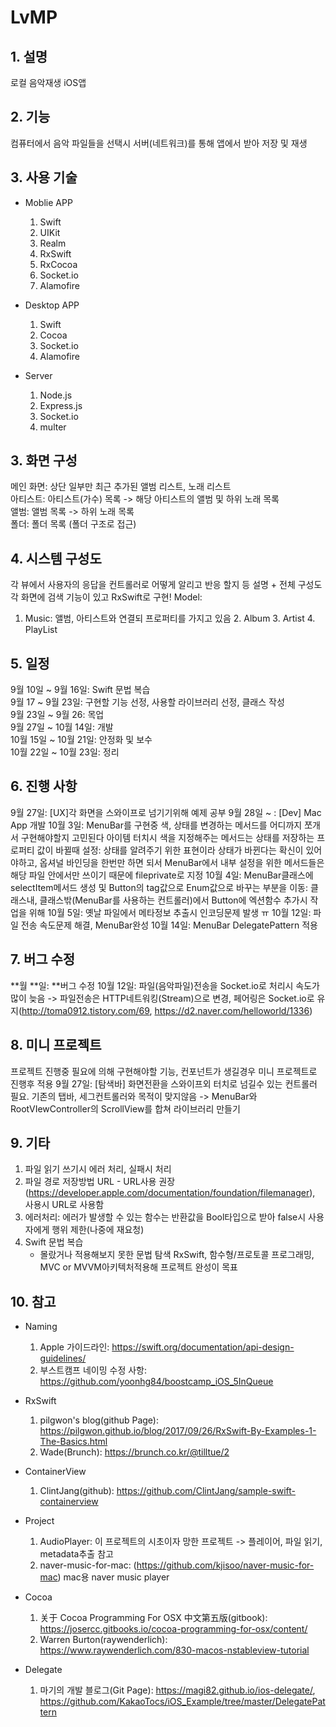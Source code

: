 # LvMP

## 1. 설명
로컬 음악재생 iOS앱

## 2. 기능
컴퓨터에서 음악 파일들을 선택시 서버(네트워크)를 통해 앱에서 받아 저장 및 재생  

## 3. 사용 기술
- Moblie APP
    1. Swift
    2. UIKit
    3. Realm
    4. RxSwift
    5. RxCocoa
    6. Socket.io
    7. Alamofire

- Desktop APP
    1. Swift
    2. Cocoa
    3. Socket.io
    4. Alamofire
    
- Server
    1. Node.js
    2. Express.js
    3. Socket.io
    4. multer


## 3. 화면 구성
메인 화면: 상단 일부만 최근 추가된 앨범 리스트, 노래 리스트  
아티스트: 아티스트(가수) 목록 -> 해당 아티스트의 앨범 및 하위 노래 목록  
앨범: 앨범 목록 -> 하위 노래 목록  
폴더: 폴더 목록 (폴더 구조로 접근)  

## 4. 시스템 구성도
각 뷰에서 사용자의 응답을 컨트롤러로 어떻게 알리고 반응 할지 등 설명 + 전체 구성도
각 화면에 검색 기능이 있고 RxSwift로 구현!
Model:
1. Music: 앨범, 아티스트와 연결되 프로퍼티를 가지고 있음
    2. Album
    3. Artist
    4. PlayList

## 5. 일정
9월 10일 ~ 9월 16일: Swift 문법 복습  
9월 17 ~ 9월 23일: 구현할 기능 선정, 사용할 라이브러리 선정, 클래스 작성  
9월 23일 ~ 9월 26: 목업  
9월 27일 ~ 10월 14일: 개발  
10월 15일 ~ 10월 21일: 안정화 및 보수  
10월 22일 ~ 10월 23일: 정리  

## 6. 진행 사항
9월 27일: [UX]각 화면을 스와이프로 넘기기위해 예제 공부
9월 28일 ~ : [Dev] Mac App 개발 
10월 3일: MenuBar를 구현중
                    색, 상태를 변경하는 메서드를 어디까지 쪼개서 구현해야할지 고민된다
                    아이템 터치시 색을 지정해주는 메서드는 상태를 저장하는 프로퍼티 값이 바뀔때 설정: 상태를 알려주기 위한 표현이라 상태가 바뀐다는 확신이 있어야하고, 옵셔널 바인딩을 한번만 하면 되서
                    MenuBar에서 내부 설정을 위한 메서드들은 해당 파일 안에서만 쓰이기 때문에 fileprivate로 지정
10월 4일: MenuBar클래스에 selectItem메서드 생성 및 Button의 tag값으로 Enum값으로 바꾸는 부분을  이동: 클래스내, 클래스밖(MenuBar를 사용하는 컨트롤러)에서 Button에 엑션함수 추가시 작업을 위해
10월 5일: 옛날 파일에서 메타정보 추출시 인코딩문제 발생 ㅠ
10월 12일: 파일 전송 속도문제 해결, MenuBar완성
10월 14일: MenuBar DelegatePattern 적용

## 7. 버그 수정
**월 **일: **버그 수정
10월 12일: 파일(음악파일)전송을 Socket.io로 처리시 속도가 많이 늦음 -> 파일전송은 HTTP네트워킹(Stream)으로 변경, 페어링은 Socket.io로 유지(http://toma0912.tistory.com/69, https://d2.naver.com/helloworld/1336)

## 8. 미니 프로젝트
프로젝트 진행중 필요에 의해 구현해야할 기능, 컨포넌트가 생길경우 미니 프로젝트로 진행후 적용
9월 27일: [탐색바] 화면전환을 스와이프외 터치로 넘길수 있는 컨트롤러 필요. 기존의 탭바, 세그컨트롤러와 목적이 맞지않음
-> MenuBar와 RootVIewController의 ScrollView를 합쳐 라이브러리 만들기

## 9. 기타
1. 파일 읽기 쓰기시 에러 처리, 실패시 처리
2. 파일 경로 저장방법 URL - URL사용 권장 (https://developer.apple.com/documentation/foundation/filemanager), 사용시 URL로 사용함
3. 에러처리: 에러가 발생할 수 있는 함수는 반환값을 Bool타입으로 받아 false시 사용자에게 행위 제한(나중에 재요청)
1. Swift 문법 복습
    - 몰랐거나 적용해보지 못한 문법 탐색
    RxSwift, 함수형/프로토콜 프로그래밍, MVC or MVVM아키텍처적용해 프로젝트 완성이 목표

## 10. 참고
- Naming
    1. Apple 가이드라인: https://swift.org/documentation/api-design-guidelines/
    2. 부스트캠프 네이밍 수정 사항: https://github.com/yoonhg84/boostcamp_iOS_5InQueue
    
- RxSwift
    1. pilgwon's blog(github Page):  https://pilgwon.github.io/blog/2017/09/26/RxSwift-By-Examples-1-The-Basics.html
    2. Wade(Brunch): https://brunch.co.kr/@tilltue/2

- ContainerView
    1. ClintJang(github): https://github.com/ClintJang/sample-swift-containerview
    
- Project
    1. AudioPlayer: 이 프로젝트의 시초이자 망한 프로젝트 -> 플레이어, 파일 읽기, metadata추출 참고
    2. naver-music-for-mac: (https://github.com/kjisoo/naver-music-for-mac) mac용 naver music player

- Cocoa
    1. 关于 Cocoa Programming For OSX 中文第五版(gitbook): https://josercc.gitbooks.io/cocoa-programming-for-osx/content/
    2. Warren Burton(raywenderlich): https://www.raywenderlich.com/830-macos-nstableview-tutorial

- Delegate
    1. 마기의 개발 블로그(Git Page): https://magi82.github.io/ios-delegate/, https://github.com/KakaoTocs/iOS_Example/tree/master/DelegatePattern
